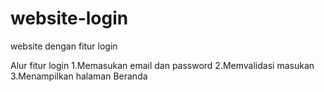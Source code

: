 # website-login
website dengan fitur login

Alur fitur login
1.Memasukan email dan password
2.Memvalidasi masukan
3.Menampilkan halaman Beranda
